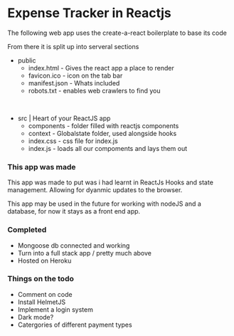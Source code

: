 # Expense Tracker in Reactjs

The following web app uses the create-a-react boilerplate to base its code

From there it is split up into serveral sections 

- public
    - index.html - Gives the react app a place to render
    - favicon.ico - icon on the tab bar
    - manifest.json - Whats included
    - robots.txt - enables web crawlers to find you

<br></be>
- src | Heart of your ReactJS app
    - components - folder filled with reactjs components
    - context - Globalstate folder, used alongside hooks
    - index.css - css file for index.js
    - index.js - loads all our compoments and lays them out

### This app was made

This app was made to put was i had learnt in ReactJs Hooks and state management. Allowing for dyanmic updates to the browser.

This app may be used in the future for working with nodeJS and a database, for now it stays as a front end app.

### Completed

- Mongoose db connected and working
- Turn into a full stack app / pretty much above
- Hosted on Heroku

### Things on the todo

- Comment on code
- Install HelmetJS
- Implement a login system
- Dark mode?
- Catergories of different payment types
